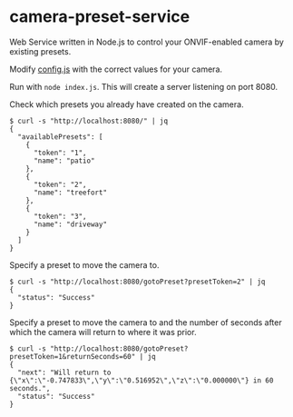 # camera-preset-service
Web Service written in Node.js to control your ONVIF-enabled camera by existing presets.

Modify [config.js](config.js) with the correct values for your camera.

Run with `node index.js`.  This will create a server listening on port 8080.

Check which presets you already have created on the camera.
```
$ curl -s "http://localhost:8080/" | jq
{
  "availablePresets": [
    {
      "token": "1",
      "name": "patio"
    },
    {
      "token": "2",
      "name": "treefort"
    },
    {
      "token": "3",
      "name": "driveway"
    }
  ]
}
```

Specify a preset to move the camera to.
```
$ curl -s "http://localhost:8080/gotoPreset?presetToken=2" | jq
{
  "status": "Success"
}
```

Specify a preset to move the camera to and the number of seconds after which the camera will return to where it was prior.
```
$ curl -s "http://localhost:8080/gotoPreset?presetToken=1&returnSeconds=60" | jq
{
  "next": "Will return to {\"x\":\"-0.747833\",\"y\":\"0.516952\",\"z\":\"0.000000\"} in 60 seconds.",
  "status": "Success"
}
```
